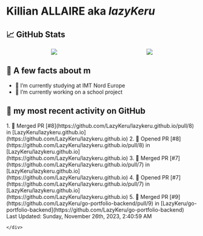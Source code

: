 <body>
    <div class="header">
        <h1><b>Killian ALLAIRE</b> aka <i>lazyKeru</i></h1>
    </div>
    <div class="body">
        <div>
            <h2>📈 GitHub Stats</h2>
            <div style="display: flex; align-items: flex-start; justify-content:space-around;">
                <img src="https://github-readme-stats.vercel.app/api?username=LazyKeru&theme=graywhite&show_icons=true" />
                <img src="https://github-readme-stats.vercel.app/api/top-langs/?username=LazyKeru" />
            </div>
        </div>
        <div>
            <h2>📣 A few facts about m</h2>
            <ul>
                <li>🌱 I’m currently studying at IMT Nord Europe</li>
                <li>🔭 I’m currently working on a school project</li>
            </ul>
        </div>
        <div>
            <h2>🌱 my most recent activity on GitHub</h2>
            <div>
                <!--RECENT_ACTIVITY:start-->
1. 🎉 Merged PR [#8](https://github.com/LazyKeru/lazykeru.github.io/pull/8) in [LazyKeru/lazykeru.github.io](https://github.com/LazyKeru/lazykeru.github.io)
2. 💪 Opened PR [#8](https://github.com/LazyKeru/lazykeru.github.io/pull/8) in [LazyKeru/lazykeru.github.io](https://github.com/LazyKeru/lazykeru.github.io)
3. 🎉 Merged PR [#7](https://github.com/LazyKeru/lazykeru.github.io/pull/7) in [LazyKeru/lazykeru.github.io](https://github.com/LazyKeru/lazykeru.github.io)
4. 💪 Opened PR [#7](https://github.com/LazyKeru/lazykeru.github.io/pull/7) in [LazyKeru/lazykeru.github.io](https://github.com/LazyKeru/lazykeru.github.io)
5. 🎉 Merged PR [#9](https://github.com/LazyKeru/go-portfolio-backend/pull/9) in [LazyKeru/go-portfolio-backend](https://github.com/LazyKeru/go-portfolio-backend)
                <!--RECENT_ACTIVITY:end-->
            </div>
            <div>
                <!--RECENT_ACTIVITY:last_update-->
Last Updated: Sunday, November 26th, 2023, 2:40:59 AM
                <!--RECENT_ACTIVITY:last_update_end-->
            </div>
        </div>
    </div>
    <div class="footer">

    </div>
</body>

<!--
**LazyKeru/LazyKeru** is a ✨ _special_ ✨ repository because its `README.md` (this file) appears on your GitHub profile.

Here are some ideas to get you started:

- 🔭 I’m currently working on ...
- 🌱 I’m currently learning ...
- 👯 I’m looking to collaborate on ...
- 🤔 I’m looking for help with ...
- 💬 Ask me about ...
- 📫 How to reach me: ...
- 😄 Pronouns: ...
- ⚡ Fun fact: ...
-->